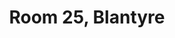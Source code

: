 ---
basin: 'Yes'
cudn: true
floor: First
grade: 2
images: []
living_room: 'No'
location: Blantyre
name: '25'
network: Wired and Wireless
title: Room 25,  Blantyre
---